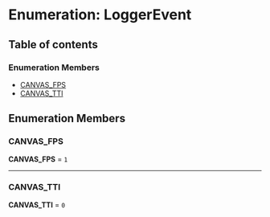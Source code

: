 # Enumeration: LoggerEvent

## Table of contents

### Enumeration Members

* [CANVAS\_FPS](/en/auto-docs/editor/enums/LoggerEvent.md#canvas_fps)
* [CANVAS\_TTI](/en/auto-docs/editor/enums/LoggerEvent.md#canvas_tti)

## Enumeration Members

### CANVAS\_FPS

**CANVAS\_FPS** = `1`

***

### CANVAS\_TTI

**CANVAS\_TTI** = `0`
